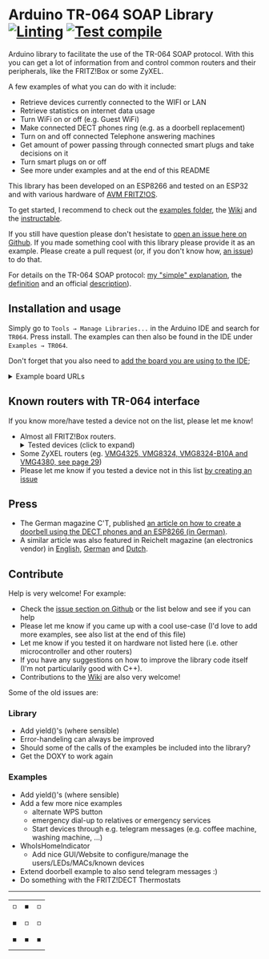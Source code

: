 # Arduino TR-064 SOAP Library [![Linting](https://github.com/Aypac/Arduino-TR-064-SOAP-Library/actions/workflows/lint.yml/badge.svg)](https://github.com/Aypac/Arduino-TR-064-SOAP-Library/actions/workflows/lint.yml) [![Test compile](https://github.com/Aypac/Arduino-TR-064-SOAP-Library/actions/workflows/arduino-test-compile.yml/badge.svg)](https://github.com/Aypac/Arduino-TR-064-SOAP-Library/actions/workflows/arduino-test-compile.yml)
Arduino library to facilitate the use of the TR-064 SOAP protocol. With this you can get a lot of information from and control common routers and their peripherals, like the FRITZ!Box or some ZyXEL.

A few examples of what you can do with it include:
 - Retrieve devices currently connected to the WIFI or LAN
 - Retrieve statistics on internet data usage
 - Turn WiFi on or off (e.g. Guest WiFi)
 - Make connected DECT phones ring (e.g. as a doorbell replacement)
 - Turn on and off connected Telephone answering machines
 - Get amount of power passing through connected smart plugs and take decisions on it
 - Turn smart plugs on or off
 - See more under examples and at the end of this README

This library has been developed on an ESP8266 and tested on an ESP32 and with various hardware of [AVM FRITZ!OS](https://en.avm.de/).

To get started, I recommend to check out the [examples folder](https://github.com/Aypac/Arduino-TR-064-SOAP-Library/tree/master/examples), the [Wiki](https://github.com/Aypac/Arduino-TR-064-SOAP-Library/wiki) and the [instructable](http://www.instructables.com/id/Who-Is-Home-Indicator-aka-Weasley-Clock-Based-on-T/).

If you still have question please don't hesistate to [open an issue here on Github](https://github.com/Aypac/Arduino-TR-064-SOAP-Library/issues/new). If you made something cool with this library please provide it as an example. Please create a pull request (or, if you don't know how, [an issue](https://github.com/Aypac/Arduino-TR-064-SOAP-Library/issues/new)) to do that.

For details on the TR-064 SOAP protocol: [my "simple" explanation](https://github.com/Aypac/Arduino-TR-064-SOAP-Library/wiki/How-does-the-TR-064-protocol-work%3F), the [definition](https://www.broadband-forum.org/technical/download/TR-064.pdf) and an official [description](https://avm.de/fileadmin/user_upload/Global/Service/Schnittstellen/AVM_TR-064_first_steps.pdf)).

## Installation and usage
Simply go to `Tools → Manage Libraries...` in the Arduino IDE and search for `TR064`. Press install. The examples can then also be found in the IDE under `Examples → TR064`.

Don't forget that you also need to [add the board you are using to the IDE](https://learn.adafruit.com/add-boards-arduino-v164/setup); 
<details><summary>Example board URLs</summary>
	Please note, that these might not be the best options and can change at any time. If in doubt, do your own research :)
	<ul>
		<li>ESP8266 https://arduino.esp8266.com/stable/package_esp8266com_index.json</li>
		<li>ESP32   https://dl.espressif.com/dl/package_esp32_index.json</li>
	</ul>
</details>


## Known routers with TR-064 interface
If you know more/have tested a device not on the list, please let me know!

<ul>
	<li> Almost all FRITZ!Box routers.
		<details><summary>Tested devices (click to expand)</summary>
			<ul>
				<li> FRITZ!Box 5590</li>
				<li> FRITZ!Box FON WLAN 7360</li>
				<li> FRITZ!Box 7490 (tested by Dirk Kaben)</li>
				<li> FRITZ!Box 7580</li>
				<li> FRITZ!Box 7590</li>
				<li> FRITZ!Box 6590 Cable (tested by <a href='https://github.com/jipp'>Wolfgang (jipp)</a>)</li>
				<li> FRITZ!Box 5490 (<a href='https://github.com/Aypac/Arduino-TR-064-SOAP-Library/issues/21'>not finally confirmed</a>, tested by <a href='https://github.com/Paul760'>Paul760</a>)</li>
				<li> FRITZ!DECT 200 (tested by Oliver-André Urban)</li>
				<li> FRITZ!DECT 210 (test by Thorsten Godau)</li>
			</ul>
		</details>
	</li>
	<li> Some ZyXEL routers (eg. <a href="ftp://ftp.zyxel.nl/VMG4325-B10A/user_guide/VMG4325-B10A_.pdf">VMG4325, VMG8324, VMG8324-B10A and VMG4380, see page 29</a>)</li>
	<li> Please let me know if you tested a device not in this list <a href='https://github.com/Aypac/Arduino-TR-064-SOAP-Library/issues/new'>by creating an issue</a></li>
</ul>

## Press
 
 - The German magazine C'T, published [an article on how to create a doorbell using the DECT phones and an ESP8266 (in German)](https://www.heise.de/select/ct/2018/17/1534215254552977).
 - A similar article was also featured in Reichelt magazine (an electronics vendor) in [English](https://www.reichelt.com/magazin/en/build-smart-doorbell-arduino), [German](https://www.reichelt.de/magazin/how-to/smarte-tuerklingel) and [Dutch](https://www.reichelt.com/magazin/nl/zelf-een-slimme-deurbel-maken).
 

## Contribute

Help is very welcome! For example:
 - Check the [issue section on Github](https://github.com/Aypac/Arduino-TR-064-SOAP-Library/issues) or the list below and see if you can help
 - Please let me know if you came up with a cool use-case (I'd love to add more examples, see also list at the end of this file)
 - Let me know if you tested it on hardware not listed here (i.e. other microcontroller and other routers)
 - If you have any suggestions on how to improve the library code itself (I'm not particularily good with C++).
 - Contributions to the [Wiki](https://github.com/Aypac/Arduino-TR-064-SOAP-Library/wiki) are also very welcome!

Some of the old issues are:

### Library

* Add yield()'s (where sensible)
* Error-handeling can always be improved
* Should some of the calls of the examples be included into the library?
* Get the DOXY to work again

### Examples

* Add yield()'s (where sensible)
* Add a few more nice examples
  * alternate WPS button
  * emergency dial-up to relatives or emergency services
  * Start devices through e.g. telegram messages (e.g. coffee machine, washing machine, ...)
* WhoIsHomeIndicator
  * Add nice GUI/Website to configure/manage the users/LEDs/MACs/known devices
* Extend doorbell example to also send telegram messages :)
* Do something with the FRITZ!DECT Thermostats

<hr />

<p align="justify" style="text-align:justify;">
	<table style="text-align:center;">
		<tr><td>◽</td><td>◾</td><td>◽</td></tr>
		<tr><td>◾</td><td>◽</td><td>◽</td></tr>
		<tr><td>◾</td><td>◾</td><td>◾</td></tr>
	</table>
</p>